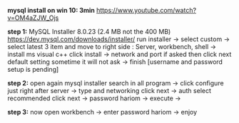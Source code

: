 
**mysql install on win 10: 3min**
https://www.youtube.com/watch?v=OM4aZJW_Ojs

**step 1:**
MySQL Installer 8.0.23 (2.4 MB not the 400 MB) https://dev.mysql.com/downloads/installer/
run installer -> select custom -> select latest 3 item and move to right side : Server, workbench, shell -> install ms visual c++ click install -> network and port if asked then click next default setting sometime it will not ask -> finish [username and password setup is pending]

**step 2:**
open again mysql installer search in all program -> click configure just right after server -> type and networking click next -> auth select recommended click next -> password hariom -> execute -> 

**step 3:**
now open workbench -> enter password hariom -> enjoy
